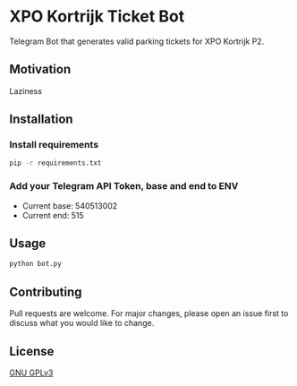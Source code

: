 # XPO Kortrijk Ticket Bot
Telegram Bot that generates valid parking tickets for XPO Kortrijk P2.

## Motivation

Laziness

## Installation
### Install requirements

```bash
pip -r requirements.txt
```
### Add your Telegram API Token, base and end to ENV

- Current base: 540513002
- Current end: 515

## Usage

```bash
python bot.py
```

## Contributing
Pull requests are welcome. For major changes, please open an issue first to discuss what you would like to change.

## License
[GNU GPLv3](https://choosealicense.com/licenses/gpl-3.0/)